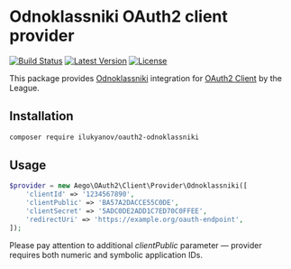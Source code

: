 # Odnoklassniki OAuth2 client provider

[![Build Status](https://img.shields.io/travis/rakeev/oauth2-odnoklassniki.svg)](https://travis-ci.org/rakeev/oauth2-odnoklassniki)
[![Latest Version](https://img.shields.io/packagist/v/aego/oauth2-odnoklassniki.svg)](https://packagist.org/packages/aego/oauth2-odnoklassniki)
[![License](https://img.shields.io/packagist/l/aego/oauth2-odnoklassniki.svg)](https://packagist.org/packages/aego/oauth2-odnoklassniki)

This package provides [Odnoklassniki](http://ok.ru) integration for [OAuth2 Client](https://github.com/thephpleague/oauth2-client) by the League.

## Installation

```sh
composer require ilukyanov/oauth2-odnoklassniki
```

## Usage

```php
$provider = new Aego\OAuth2\Client\Provider\Odnoklassniki([
    'clientId' => '1234567890',
    'clientPublic' => 'BA57A2DACCE55C0DE',
    'clientSecret' => '5ADC0DE2ADD1C7ED70C0FFEE',
    'redirectUri' => 'https://example.org/oauth-endpoint',
]);
```

Please pay attention to additional _clientPublic_ parameter — provider requires both numeric and symbolic application IDs.
